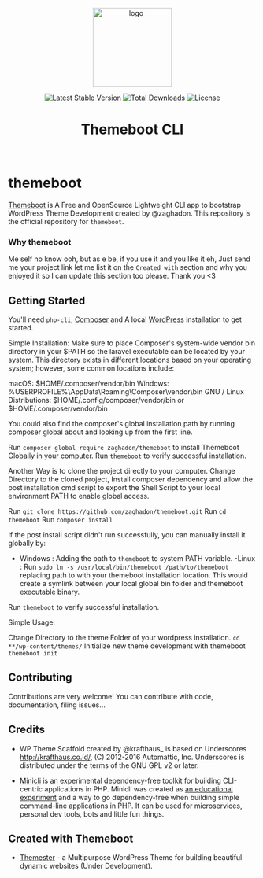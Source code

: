 <p align="center">
<img src="https://github.com/zaghadon/themeboot/blob/master/screenshot.png?raw=true" align="center" alt="logo" title="Themeboot logo" alt="Themeboot Logo" width="160">
</p>

<p align="center">
    <a href="//packagist.org/packages/zaghadon/themeboot">
        <img src="https://poser.pugx.org/zaghadon/themeboot/v" alt="Latest Stable Version" title="Latest Stable Version">
    </a>
    <a href="//packagist.org/packages/zaghadon/themeboot">
        <img src="https://poser.pugx.org/zaghadon/themeboot/downloads" alt="Total Downloads" title="Total Downloads">
    </a>
    <a href="//packagist.org/packages/zaghadon/themeboot">
        <img src="https://poser.pugx.org/zaghadon/themeboot/license" alt="License" title="License">
    </a>
    <h1 align="center">
        Themeboot CLI
    </h1>
</p>
<br>

# themeboot

[Themeboot](https://github.com/zaghadon/themeboot) is A Free and OpenSource Lightweight CLI app to bootstrap WordPress Theme Development created by @zaghadon.
This repository is the official repository for `themeboot`.

### Why themeboot

Me self no know ooh, but as e be, if you use it and you like it eh, Just send me your project link let me list it on the `Created with` section and why you enjoyed it so I can update this section too please. Thank you <3

## Getting Started

You'll need `php-cli`, [Composer](https://getcomposer.org/) and A local [WordPress](https://wordpress.org) installation to get started.

Simple Installation:
Make sure to place Composer's system-wide vendor bin directory in your $PATH so the laravel executable can be located by your system. This directory exists in different locations based on your operating system; however, some common locations include:

macOS: $HOME/.composer/vendor/bin
Windows: %USERPROFILE%\AppData\Roaming\Composer\vendor\bin
GNU / Linux Distributions: $HOME/.config/composer/vendor/bin or $HOME/.composer/vendor/bin

You could also find the composer's global installation path by running composer global about and looking up from the first line.

Run `composer global require zaghadon/themeboot` to install Themeboot Globally in your computer.
Run `themeboot` to verify successful installation.

Another Way is to clone the project directly to your computer. Change Directory to the cloned project, Install composer dependency and allow the post installation cmd script to export the Shell Script to your local environment PATH to enable global access.

Run `git clone https://github.com/zaghadon/themeboot.git`
Run `cd themeboot`
Run `composer install`

If the post install script didn't run successfully, you can manually install it globally by:
- Windows : Adding the path to `themeboot` to system PATH variable.
-Linux : Run `sudo ln -s /usr/local/bin/themeboot /path/to/themeboot` replacing path to with your themeboot installation location. This would create a symlink between your local global bin folder and themeboot executable binary.

Run `themeboot` to verify successful installation.

Simple Usage:

Change Directory to the theme Folder of your wordpress installation.
    `cd **/wp-content/themes/`
Initialize new theme development with themeboot
    `themeboot init`


## Contributing

Contributions are very welcome! You can contribute with code, documentation, filing issues...

## Credits

* WP Theme Scaffold created by @krafthaus_ is based on Underscores http://krafthaus.co.id/, (C) 2012-2016 Automattic, Inc.
Underscores is distributed under the terms of the GNU GPL v2 or later.

* [Minicli](https://github.com/zaghadon/themeboot) is an experimental dependency-free toolkit for building CLI-centric applications in PHP.
Minicli was created as [an educational experiment](https://dev.to/erikaheidi/bootstrapping-a-cli-php-application-in-vanilla-php-4ee) and a way to go dependency-free when building simple command-line applications in PHP. It can be used for microservices, personal dev tools, bots and little fun things.

## Created with Themeboot

- [Themester](https://github.com/zaghadon/themester) - a Multipurpose WordPress Theme for building beautiful dynamic websites (Under Development).
